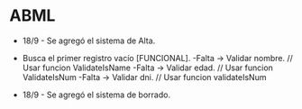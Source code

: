 # ABML

- 18/9 - Se agregó el sistema de Alta.
- Busca el primer registro vacío [FUNCIONAL].
-Falta -> Validar nombre. // Usar funcion ValidateIsName
-Falta -> Validar edad. // Usar funcion ValidateIsNum
-Falta -> Validar dni. // Usar funcion validateIsNum

- 18/9 - Se agregó el sistema de borrado.

